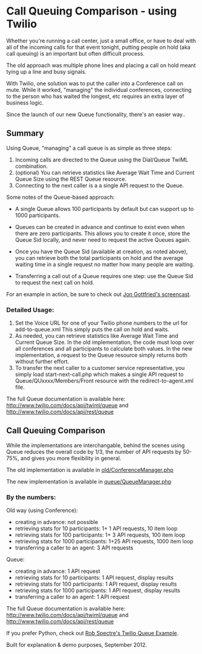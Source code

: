
# Call Queuing Comparison - using Twilio

Whether you're running a call center, just a small office, or have to deal with 
all of the incoming calls for that event tonight, putting people on hold (aka 
call queuing) is an important but often difficult process.

The old approach was multiple phone lines and placing a call on hold meant 
tying up a line and busy signals.

With Twilio, one solution was to put the caller into a Conference call on mute. 
While it worked, "managing" the individual conferences, connecting to the person 
who has waited the longest, etc requires an extra layer of business logic.

Since the launch of our new Queue functionality, there's an easier way..


## Summary

Using Queue, "managing" a call queue is as simple as three steps:

1.  Incoming calls are directed to the Queue using the Dial/Queue TwiML combination.
1.  (optional) You can retrieve statistics like Average Wait Time and Current 
Queue Size using the REST Queue resource.
1.  Connecting to the next caller is a a single API request to the Queue.

Some notes of the Queue-based approach:

-  A single Queue allows 100 participants by default but can support up to 1000 
participants.

-  Queues can be created in advance and continue to exist even when there are zero 
participants. This allows you to create it once, store the Queue Sid locally, and 
never need to request the active Queues again.

-  Once you have the Queue Sid (available at creation, as noted above), you can 
retrieve both the total participants on hold and the average waiting time in a 
single request no matter how many people are waiting.

-  Transferring a call out of a Queue requires one step: use the Queue Sid to 
request the next call on hold.

For an example in action, be sure to check out [Jon Gottfried's
screencast](https://www.youtube.com/watch?v=AICLFi2djbs).

### Detailed Usage:

1.  Set the Voice URL for one of your Twilio phone numbers to the url for 
add-to-queue.xml This simply puts the call on hold and waits.
1.  As needed, you can retrieve statistics like Average Wait Time and Current 
Queue Size. In the old implementation, the code must loop over all conferences 
and all participants to calculate both values. In the new implementation, a 
request to the Queue resource simply returns both without further effort.
1.  To transfer the next caller to a customer service representative, you simply 
load start-next-call.php which makes a single API request to 
Queue/QUxxxx/Members/Front resource with the redirect-to-agent.xml file.

The full Queue documentation is available here:
http://www.twilio.com/docs/api/twiml/queue and http://www.twilio.com/docs/api/rest/queue

## Call Queuing Comparison

While the implementations are interchangable, behind the scenes using Queue 
reduces the overall code by 1/3, the number of API requests by 50-75%, and gives 
you more flexibility in general.

The old implementation is available in [old/ConferenceManager.php](https://github.com/caseysoftware/twilio-call-queue-howto/blob/master/old/ConferenceManager.php)

The new implementation is available in [queue/QueueManager.php](https://github.com/caseysoftware/twilio-call-queue-howto/blob/master/queue/QueueManager.php)

### By the numbers:

Old way (using Conference):
-  creating in advance:                     not possible
-  retrieving stats for 10 participants:    1+ 1 API requests, 10 item loop
-  retrieving stats for 100 participants:   1+ 3 API requests, 100 item loop
-  retrieving stats for 1000 participants:  1+25 API requests, 1000 item loop
-  transferring a caller to an agent:       3 API requests


Queue:
-  creating in advance:                      1 API request
-  retrieving stats for 10 participants:     1 API request, display results
-  retrieving stats for 100 participants:    1 API request, display results
-  retrieving stats for 1000 participants:   1 API request, display results
-  transferring a caller to an agent:        1 API request

The full Queue documentation is available here:
http://www.twilio.com/docs/api/twiml/queue and http://www.twilio.com/docs/api/rest/queue


If you prefer Python, check out [Rob Spectre's Twilio Queue Example](https://github.com/RobSpectre/Twilio-Queue-Example).

Built for explanation & demo purposes, September 2012.
